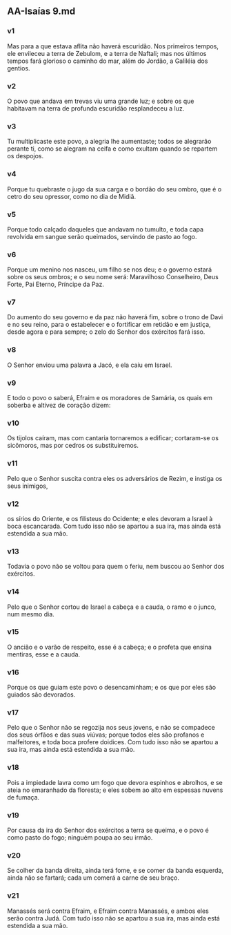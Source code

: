 ## AA-Isaías 9.md
### v1
 Mas para a que estava aflita não haverá escuridão. Nos primeiros tempos, ele envileceu a terra de Zebulom, e a terra de Naftali; mas nos últimos tempos fará glorioso o caminho do mar, além do Jordão, a Galiléia dos gentios.
### v2
 O povo que andava em trevas viu uma grande luz; e sobre os que habitavam na terra de profunda escuridão resplandeceu a luz.
### v3
 Tu multiplicaste este povo, a alegria lhe aumentaste; todos se alegrarão perante ti, como se alegram na ceifa e como exultam quando se repartem os despojos.
### v4
 Porque tu quebraste o jugo da sua carga e o bordão do seu ombro, que é o cetro do seu opressor, como no dia de Midiã.
### v5
 Porque todo calçado daqueles que andavam no tumulto, e toda capa revolvida em sangue serão queimados, servindo de pasto ao fogo.
### v6
 Porque um menino nos nasceu, um filho se nos deu; e o governo estará sobre os seus ombros; e o seu nome será: Maravilhoso Conselheiro, Deus Forte, Pai Eterno, Príncipe da Paz.
### v7
 Do aumento do seu governo e da paz não haverá fim, sobre o trono de Davi e no seu reino, para o estabelecer e o fortificar em retidão e em justiça, desde agora e para sempre; o zelo do Senhor dos exércitos fará isso.
### v8
 O Senhor enviou uma palavra a Jacó, e ela caiu em Israel.
### v9
 E todo o povo o saberá, Efraim e os moradores de Samária, os quais em soberba e altivez de coração dizem:
### v10
 Os tijolos caíram, mas com cantaria tornaremos a edificar; cortaram-se os sicômoros, mas por cedros os substituiremos.
### v11
 Pelo que o Senhor suscita contra eles os adversários de Rezim, e instiga os seus inimigos,
### v12
 os sírios do Oriente, e os filisteus do Ocidente; e eles devoram a Israel à boca escancarada. Com tudo isso não se apartou a sua ira, mas ainda está estendida a sua mão.
### v13
 Todavia o povo não se voltou para quem o feriu, nem buscou ao Senhor dos exércitos.
### v14
 Pelo que o Senhor cortou de Israel a cabeça e a cauda, o ramo e o junco, num mesmo dia.
### v15
 O ancião e o varão de respeito, esse é a cabeça; e o profeta que ensina mentiras, esse e a cauda.
### v16
 Porque os que guiam este povo o desencaminham; e os que por eles são guiados são devorados.
### v17
 Pelo que o Senhor não se regozija nos seus jovens, e não se compadece dos seus órfãos e das suas viúvas; porque todos eles são profanos e malfeitores, e toda boca profere doidices. Com tudo isso não se apartou a sua ira, mas ainda está estendida a sua mão.
### v18
 Pois a impiedade lavra como um fogo que devora espinhos e abrolhos, e se ateia no emaranhado da floresta; e eles sobem ao alto em espessas nuvens de fumaça.
### v19
 Por causa da ira do Senhor dos exércitos a terra se queima, e o povo é como pasto do fogo; ninguém poupa ao seu irmão.
### v20
 Se colher da banda direita, ainda terá fome, e se comer da banda esquerda, ainda não se fartará; cada um comerá a carne de seu braço.
### v21
 Manassés será contra Efraim, e Efraim contra Manassés, e ambos eles serão contra Judá. Com tudo isso não se apartou a sua ira, mas ainda está estendida a sua mão.
